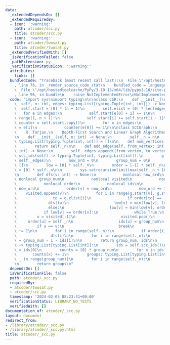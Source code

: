 ```yaml
---
data:
  _extendedDependsOn: []
  _extendedRequiredBy:
  - icon: ':warning:'
    path: atcoder/scc.py
    title: atcoder/scc.py
  - icon: ':warning:'
    path: atcoder/twosat.py
    title: atcoder/twosat.py
  _extendedVerifiedWith: []
  _isVerificationFailed: false
  _pathExtension: py
  _verificationStatusIcon: ':warning:'
  attributes:
    links: []
  bundledCode: "Traceback (most recent call last):\n  File \"/opt/hostedtoolcache/PyPy/3.10.13/x64/lib/pypy3.10/site-packages/onlinejudge_verify/documentation/build.py\"\
    , line 76, in _render_source_code_stat\n    bundled_code = language.bundle(\n\
    \  File \"/opt/hostedtoolcache/PyPy/3.10.13/x64/lib/pypy3.10/site-packages/onlinejudge_verify/languages/python.py\"\
    , line 96, in bundle\n    raise NotImplementedError\nNotImplementedError\n"
  code: "import sys\nimport typing\n\n\nclass CSR:\n    def __init__(\n          \
    \  self, n: int, edges: typing.List[typing.Tuple[int, int]]) -> None:\n      \
    \  self.start = [0] * (n + 1)\n        self.elist = [0] * len(edges)\n\n     \
    \   for e in edges:\n            self.start[e[0] + 1] += 1\n\n        for i in\
    \ range(1, n + 1):\n            self.start[i] += self.start[i - 1]\n\n       \
    \ counter = self.start.copy()\n        for e in edges:\n            self.elist[counter[e[0]]]\
    \ = e[1]\n            counter[e[0]] += 1\n\n\nclass SCCGraph:\n    '''\n    Reference:\n\
    \    R. Tarjan,\n    Depth-First Search and Linear Graph Algorithms\n    '''\n\
    \n    def __init__(self, n: int) -> None:\n        self._n = n\n        self._edges:\
    \ typing.List[typing.Tuple[int, int]] = []\n\n    def num_vertices(self) -> int:\n\
    \        return self._n\n\n    def add_edge(self, from_vertex: int, to_vertex:\
    \ int) -> None:\n        self._edges.append((from_vertex, to_vertex))\n\n    def\
    \ scc_ids(self) -> typing.Tuple[int, typing.List[int]]:\n        g = CSR(self._n,\
    \ self._edges)\n        now_ord = 0\n        group_num = 0\n        visited =\
    \ []\n        low = [0] * self._n\n        order = [-1] * self._n\n        ids\
    \ = [0] * self._n\n\n        sys.setrecursionlimit(max(self._n + 1000, sys.getrecursionlimit()))\n\
    \n        def dfs(v: int) -> None:\n            nonlocal now_ord\n           \
    \ nonlocal group_num\n            nonlocal visited\n            nonlocal low\n\
    \            nonlocal order\n            nonlocal ids\n\n            low[v] =\
    \ now_ord\n            order[v] = now_ord\n            now_ord += 1\n        \
    \    visited.append(v)\n            for i in range(g.start[v], g.start[v + 1]):\n\
    \                to = g.elist[i]\n                if order[to] == -1:\n      \
    \              dfs(to)\n                    low[v] = min(low[v], low[to])\n  \
    \              else:\n                    low[v] = min(low[v], order[to])\n\n\
    \            if low[v] == order[v]:\n                while True:\n           \
    \         u = visited[-1]\n                    visited.pop()\n               \
    \     order[u] = self._n\n                    ids[u] = group_num\n           \
    \         if u == v:\n                        break\n                group_num\
    \ += 1\n\n        for i in range(self._n):\n            if order[i] == -1:\n \
    \               dfs(i)\n\n        for i in range(self._n):\n            ids[i]\
    \ = group_num - 1 - ids[i]\n\n        return group_num, ids\n\n    def scc(self)\
    \ -> typing.List[typing.List[int]]:\n        ids = self.scc_ids()\n        group_num\
    \ = ids[0]\n        counts = [0] * group_num\n        for x in ids[1]:\n     \
    \       counts[x] += 1\n        groups: typing.List[typing.List[int]] = [[] for\
    \ _ in range(group_num)]\n        for i in range(self._n):\n            groups[ids[1][i]].append(i)\n\
    \n        return groups\n"
  dependsOn: []
  isVerificationFile: false
  path: atcoder/_scc.py
  requiredBy:
  - atcoder/twosat.py
  - atcoder/scc.py
  timestamp: '2024-02-05 08:23:41+09:00'
  verificationStatus: LIBRARY_NO_TESTS
  verifiedWith: []
documentation_of: atcoder/_scc.py
layout: document
redirect_from:
- /library/atcoder/_scc.py
- /library/atcoder/_scc.py.html
title: atcoder/_scc.py
---
```


